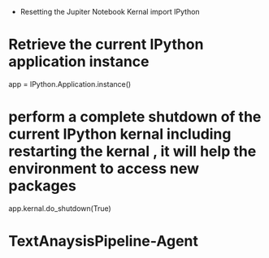 * Resetting the Jupiter Notebook Kernal
 import IPython
# Retrieve the current IPython application instance 
 app = IPython.Application.instance()
 # perform a complete shutdown of the current IPython kernal including restarting the kernal , it will help the environment to access new packages
 app.kernal.do_shutdown(True)
# TextAnaysisPipeline-Agent
